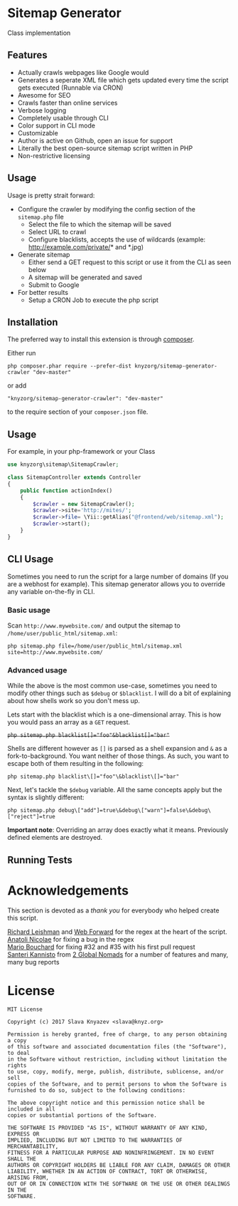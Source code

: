 # Sitemap Generator
Class implementation

## Features
 - Actually crawls webpages like Google would
 - Generates a seperate XML file which gets updated every time the script gets executed (Runnable via CRON)
 - Awesome for SEO
 - Crawls faster than online services
 - Verbose logging
 - Completely usable through CLI
 - Color support in CLI mode
 - Customizable
 - Author is active on Github, open an issue for support
 - Literally the best open-source sitemap script written in PHP
 - Non-restrictive licensing
 
## Usage
Usage is pretty strait forward:
 - Configure the crawler by modifying the config section of the `sitemap.php` file
    - Select the file to which the sitemap will be saved
    - Select URL to crawl
    - Configure blacklists, accepts the use of wildcards (example: http://example.com/private/* and *.jpg)
 - Generate sitemap
    - Either send a GET request to this script or use it from the CLI as seen below
    - A sitemap will be generated and saved
    - Submit to Google
 - For better results
    - Setup a CRON Job to execute the php script

## Installation

The preferred way to install this extension is through [composer](http://getcomposer.org/download/).

Either run

```
php composer.phar require --prefer-dist knyzorg/sitemap-generator-crawler "dev-master"
```

or add

```
"knyzorg/sitemap-generator-crawler": "dev-master"
```

to the require section of your `composer.json` file.

## Usage

For example, in your php-framework or your Class
```php
use knyzorg\sitemap\SitemapCrawler;

class SitemapController extends Controller
{
    public function actionIndex()
    {
        $crawler = new SitemapCrawler();
        $crawler->site='http://mites/';
        $crawler->file= \Yii::getAlias("@frontend/web/sitemap.xml");
        $crawler->start();
    }
}
```


## CLI Usage

Sometimes you need to run the script for a large number of domains (If you are a webhost for example). 
This sitemap generator allows you to override any variable on-the-fly in CLI.

### Basic usage

Scan `http://www.mywebsite.com/` and output the sitemap to `/home/user/public_html/sitemap.xml`:

`php sitemap.php file=/home/user/public_html/sitemap.xml site=http://www.mywebsite.com/`

### Advanced usage

While the above is the most common use-case, sometimes you need to modify other things such as `$debug` or `$blacklist`. I will do a bit of explaining about how shells work so you don't mess up.

Lets start with the blacklist which is a one-dimensional array. This is how you would pass an array as a `GET` request.

~~`php sitemap.php blacklist[]="foo"&blacklist[]="bar"`~~

Shells are different however as `[]` is parsed as a shell expansion and `&` as a fork-to-background. You want neither of those things. As such, you want to escape both of them resulting in the following:

`php sitemap.php blacklist\[]="foo"\&blacklist\[]="bar"`

Next, let's tackle the `$debug` variable. All the same concepts apply but the syntax is slightly different:

`php sitemap.php debug\["add"]=true\&debug\["warn"]=false\&debug\["reject"]=true`

**Important note**: Overriding an array does exactly what it means. Previously defined elements are destroyed.

## Running Tests

# Acknowledgements

This section is devoted as a *thank you* for everybody who helped create this script.

[Richard Leishman](https://github.com/mrl22) and [Web Forward](http://www.webfwd.co.uk/) for the regex at the heart of the script.  
[Anatoli Nicolae](https://github.com/anatolinicolae) for fixing a bug in the regex  
[Mario Bouchard](https://github.com/mbouchard) for fixing #32 and #35 with his first pull request  
[Santeri Kannisto](https://github.com/2globalnomads) from [2 Global Nomads](https://www.2globalnomads.info/) for a number of features and many, many bug reports


# License

```
MIT License

Copyright (c) 2017 Slava Knyazev <slava@knyz.org>

Permission is hereby granted, free of charge, to any person obtaining a copy
of this software and associated documentation files (the "Software"), to deal
in the Software without restriction, including without limitation the rights
to use, copy, modify, merge, publish, distribute, sublicense, and/or sell
copies of the Software, and to permit persons to whom the Software is
furnished to do so, subject to the following conditions:

The above copyright notice and this permission notice shall be included in all
copies or substantial portions of the Software.

THE SOFTWARE IS PROVIDED "AS IS", WITHOUT WARRANTY OF ANY KIND, EXPRESS OR
IMPLIED, INCLUDING BUT NOT LIMITED TO THE WARRANTIES OF MERCHANTABILITY,
FITNESS FOR A PARTICULAR PURPOSE AND NONINFRINGEMENT. IN NO EVENT SHALL THE
AUTHORS OR COPYRIGHT HOLDERS BE LIABLE FOR ANY CLAIM, DAMAGES OR OTHER
LIABILITY, WHETHER IN AN ACTION OF CONTRACT, TORT OR OTHERWISE, ARISING FROM,
OUT OF OR IN CONNECTION WITH THE SOFTWARE OR THE USE OR OTHER DEALINGS IN THE
SOFTWARE.
```
